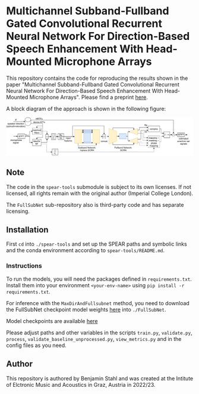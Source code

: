 # Multichannel Subband-Fullband Gated Convolutional Recurrent Neural Network For Direction-Based Speech Enhancement With Head-Mounted Microphone Arrays

This repository contains the code for reproducing the results shown in the paper "Multichannel Subband-Fullband Gated Convolutional Recurrent Neural Network For Direction-Based Speech Enhancement With Head-Mounted Microphone Arrays". Please find a preprint [here](https://users.iem.at/stahl/uploads/preprint_waspaa23.pdf). 


A block diagram of the approach is shown in the following figure:
<p align="center">
  <img src="assets/subfull_block_diagram.svg" alt="subfull block diagram" width="800" style="background-color: #FFFFFF;"/>
</p>

## Note
The code in the `spear-tools` submodule is subject to its own licenses. If not licensed, all rights remain with the original author (Imperial College London).

The `FullSubNet` sub-repository also is third-party code and has separate licensing.

## Installation
First `cd` into `./spear-tools` and set up the SPEAR paths and symbolic links and the conda environment according to `spear-tools/README.md`.

### Instructions
To run the models, you will need the packages defined in `requirements.txt`. Install them into your environment `<your-env-name>` using `pip install -r requirements.txt`.

For inference with the `MaxDirAndFullsubnet` method, you need to download the FullSubNet checkpoint model weights [here](https://github.com/Audio-WestlakeU/FullSubNet/releases/download/v0.2/fullsubnet_best_model_58epochs.tar) into `./FullSubNet`.

Model checkpoints are available [here](https://drive.google.com/file/d/107Yryam40MQQ2yndP_LXVAC_NFqfPC6X/view?usp=sharing)

Please adjust paths and other variables in the scripts `train.py`, `validate.py`, `process`, `validate_baseline_unprocessed.py`, `view_metrics.py` and in the config files as you need.




## Author
This repository is authored by Benjamin Stahl and was created at the Intitute of Elctronic Music and Acoustics in Graz, Austria in 2022/23.
